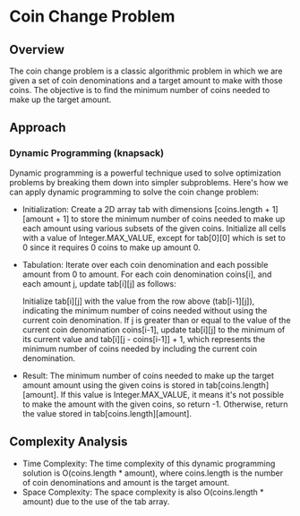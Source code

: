 # Coin Change Problem
## Overview
The coin change problem is a classic algorithmic problem in which we are given a set of coin denominations and a target amount to make with those coins. The objective is to find the minimum number of coins needed to make up the target amount.

## Approach
### Dynamic Programming (knapsack)
Dynamic programming is a powerful technique used to solve optimization problems by breaking them down into simpler subproblems. Here's how we can apply dynamic programming to solve the coin change problem:

* Initialization: Create a 2D array tab with dimensions [coins.length + 1][amount + 1] to store the minimum number of coins needed to make up each amount using various subsets of the given coins. Initialize all cells with a value of Integer.MAX_VALUE, except for tab[0][0] which is set to 0 since it requires 0 coins to make up amount 0.

* Tabulation: Iterate over each coin denomination and each possible amount from 0 to amount. For each coin denomination coins[i], and each amount j, update tab[i][j] as follows:


    Initialize tab[i][j] with the value from the row above (tab[i-1][j]), indicating the minimum number of coins needed without using the current coin denomination. If j is greater than or equal to the value of the current coin denomination coins[i-1], update tab[i][j] to the minimum of its current value and tab[i][j - coins[i-1]] + 1, which represents the minimum number of coins needed by including the current coin denomination.

* Result: The minimum number of coins needed to make up the target amount amount using the given coins is stored in tab[coins.length][amount]. If this value is Integer.MAX_VALUE, it means it's not possible to make the amount with the given coins, so return -1. Otherwise, return the value stored in tab[coins.length][amount].

## Complexity Analysis
* Time Complexity: The time complexity of this dynamic programming solution is O(coins.length * amount), where coins.length is the number of coin denominations and amount is the target amount.
* Space Complexity: The space complexity is also O(coins.length * amount) due to the use of the tab array.

